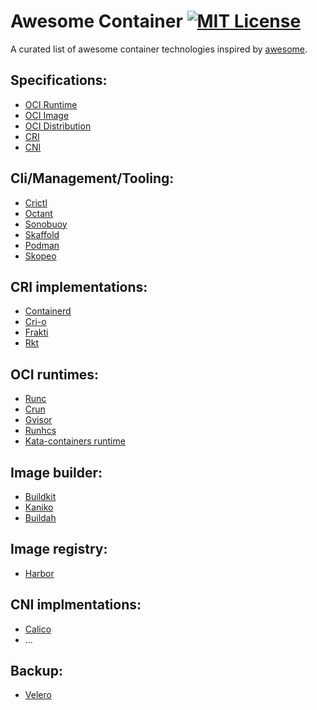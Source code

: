 # Awesome Container [![MIT License](http://img.shields.io/badge/license-MIT-blue.svg?style=flat-square)][license]

[license]: https://github.com/inteon/awesome-container/blob/master/LICENSE

A curated list of awesome container technologies inspired by [awesome](https://github.com/sindresorhus/awesome).

## Specifications:
* [OCI Runtime](https://github.com/opencontainers/runtime-spec)
* [OCI Image](https://github.com/opencontainers/image-spec)
* [OCI Distribution](https://github.com/opencontainers/distribution-spec)
* [CRI](https://github.com/kubernetes/community/blob/master/contributors/devel/sig-node/container-runtime-interface.md)
* [CNI](https://github.com/containernetworking/cni)

## Cli/Management/Tooling:
* [Crictl](https://github.com/kubernetes-sigs/cri-tools)
* [Octant](https://github.com/vmware-tanzu/octant)
* [Sonobuoy](https://github.com/vmware-tanzu/sonobuoy)
* [Skaffold](https://github.com/GoogleContainerTools/skaffold)
* [Podman](https://github.com/containers/libpod)
* [Skopeo](https://github.com/containers/skopeo)

## CRI implementations:
* [Containerd](https://github.com/containerd/containerd)
* [Cri-o](https://github.com/cri-o/cri-o)
* [Frakti](https://github.com/kubernetes/frakti)
* [Rkt](https://github.com/rkt/rkt)

## OCI runtimes:
* [Runc](https://github.com/opencontainers/runc)
* [Crun](https://github.com/containers/crun)
* [Gvisor](https://github.com/google/gvisor)
* [Runhcs](https://github.com/microsoft/hcsshim)
* [Kata-containers runtime](https://github.com/kata-containers/runtime)

## Image builder:
* [Buildkit](https://github.com/moby/buildkit)
* [Kaniko](https://github.com/GoogleContainerTools/kaniko)
* [Buildah](https://github.com/containers/buildah)

## Image registry:
* [Harbor](https://github.com/goharbor/harbor)

## CNI implmentations:
* [Calico](https://github.com/projectcalico/cni-plugin)
* ...

## Backup:
* [Velero](https://github.com/vmware-tanzu/velero)
